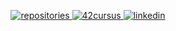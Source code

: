 <p align="center">
  <a href="https://github.com/ArthurCrespy?tab=repositories">
    <img alt="repositories" src="https://img.shields.io/badge/25-Repositories-white?style=for-the-badge&logo=github&labelColor=000000&Color=FFFFFF&logoWidth=20" />
 </a>
 <a href="https://profile.intra.42.fr/users/acrespy">
    <img alt="42cursus" src="https://img.shields.io/badge/cursus-lvl 11.35-white?style=for-the-badge&logo=42&labelColor=000000&Color=FFFFFF&logoWidth=20" />
 </a>
  <a href="https://fr.linkedin.com/in/arthur-crespy-3007081b7">
    <img alt="linkedin" src="https://img.shields.io/badge/LinkedIn-@CrespyArthur-white?style=for-the-badge&logo=linkedin&labelColor=000000&Color=FFFFFF&logoWidth=20" />
 </a>
</p>
